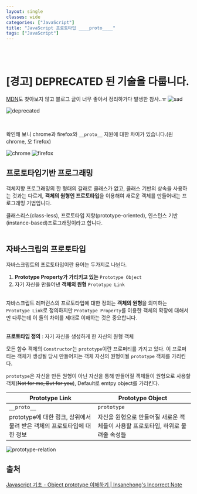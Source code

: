 ```yaml
---
layout: single
classes: wide
categories: ["JavaScript"]
title: "JavaScript 프로토타입 ____proto____"
tags: ["JavaScript"]
---
```

<br><br>

# [경고] DEPRECATED 된 기술을 다룹니다.

[MDN](https://developer.mozilla.org/en-US/docs/Web/JavaScript/Reference/Global_Objects/Object/proto)도 찾아보지 않고 블로그 글이 너무 좋아서 정리하가다 발생한 참사..ㅠ ![sad](/blog/assets/images/ogu/sad-with-blanket.png)

![deprecated](/blog/assets/images/javascript/2021-05-12-deprecated.png)

<br>

확인해 보니 chrome과 firefox와 `__proto__` 지원에 대한 차이가 있습니다.(왼 chrome, 오 firefox)

![chrome](/blog/assets/images/javascript/2021-05-12-chrome.png)
![firefox](/blog/assets/images/javascript/2021-05-12-firefox.png)

## 프로토타입기반 프로그래밍

객체지향 프로그래밍의 한 형태의 갈래로 클래스가 없고, 클래스 기반의 상속을 사용하는 것과는 다르게, **객체의 원형인 프로토타입**을 이용해여 새로운 객체를 만들어내는 프로그래밍 기법입니다.

클래스리스(class-less), 프로토타입 지향(prototype-oriented), 인스턴스 기반(instance-based)프로그래밍이라고 합니다.
<br><br>

## 자바스크립의 프로토타입

자바스크립트의 프로토타입이란 용어는 두가지로 나뉜다.

1. **Prototype Property가 가리키고 있는** `Prototype Object`
2. 자기 자신을 만들어낸 **객체의 원형** `Prototype Link`
<br><br>

자바스크립트 레퍼런스의 프로토타입에 대한 정의는 **객체의 원형**을 의미하는 `Prototype Link`로 정의하지만 `Prototype Property`를 이용한 객체의 확장에 대해서만 다루는데 이 둘의 차이를 제대로 이해하는 것은 중요합니다.
<br><br>

**프로토타입 정의** : 자기 자신을 생성하게 한 자신의 원형 객체

모든 함수 객체의 `Constructor`는 `prototype`이란 프로퍼티를 가지고 있다. 이 프로퍼티는 객체가 생성될 당시 만들어지는 객체 자신의 원형이될 `prototype` 객체를 가리킨다.

`prototype`은 자신을 만든 원형이 아닌 자신을 통해 만들어질 객체들이 원형으로 사용할 객체(~~Not for me, But for you~~), Default로 emtpy object를 가리킨다.

| Prototype Link | Prototype Object |
| --- | --- |
| `__proto__` | `prototype` |
| prototype에 대한 링크, 상위에서 물려 받은 객체의 프로토타입에 대한 정보 | 자신을 원형으로 만들어질 새로운 객체들이 사용할 프로토타입, 하위로 물려줄 속성들 |

![prototype-relation](/blog/assets/images/javascript/2021-05-12-prototype-relation.png)

## 출처

[Javascript 기초 - Object prototype 이해하기 \|  Insanehong's Incorrect Note](http://insanehong.kr/post/javascript-prototype/)